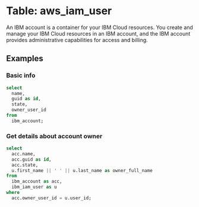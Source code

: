 # Table: aws_iam_user

An IBM account is a container for your IBM Cloud resources. You create and manage your IBM Cloud resources in an IBM account, and the IBM account provides administrative capabilities for access and billing.

## Examples

### Basic info

```sql
select
  name,
  guid as id,
  state,
  owner_user_id
from
  ibm_account;
```

### Get details about account owner

```sql
select
  acc.name,
  acc.guid as id,
  acc.state,
  u.first_name || ' ' || u.last_name as owner_full_name
from
  ibm_account as acc,
  ibm_iam_user as u
where
  acc.owner_user_id = u.user_id;
```
